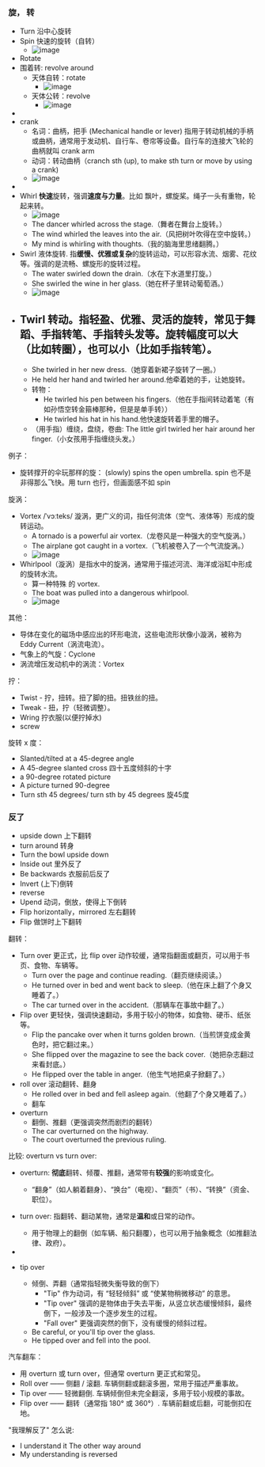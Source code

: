 
### 旋， 转

- Turn 沿中心旋转
- Spin 快速的旋转（自转）
  - ![image](https://github.com/user-attachments/assets/45eceee8-ae90-4d04-8037-12aa19c97b36)
- Rotate
- 围着转: revolve around
  - 天体自转：rotate
    - ![image](https://github.com/user-attachments/assets/8b83d99e-d8ff-47e3-8ef7-0ee9495a9a4f)
  - 天体公转：revolve
    - ![image](https://github.com/user-attachments/assets/43bd01c6-ae59-4b78-9949-ffa1e338da65)
- 
- crank
  - 名词：曲柄，把手 (Mechanical handle or lever) 指用于转动机械的手柄或曲柄，通常用于发动机、自行车、卷帘等设备。自行车的连接大飞轮的曲柄就叫 crank arm
  - 动词：转动曲柄（cranch sth (up), to make sth turn or move by using a crank)
  - ![image](https://github.com/user-attachments/assets/5e9a7580-285a-46a5-b68f-ff92f931ac85)
- 
- Whirl **快速**旋转，强调**速度与力量**。比如 飘叶，螺旋桨。绳子一头有重物，轮起来转。
  - ![image](https://github.com/user-attachments/assets/cfa5a1be-1876-4cf2-89c7-bcf753ae5260)
  - The dancer whirled across the stage.（舞者在舞台上旋转。）
  - The wind whirled the leaves into the air.（风把树叶吹得在空中旋转。）
  - My mind is whirling with thoughts.（我的脑海里思绪翻腾。）
- Swirl 液体旋转. 指**缓慢、优雅或复杂**的旋转运动，可以形容水流、烟雾、花纹等。强调的是流畅、螺旋形的旋转过程。
  - The water swirled down the drain.（水在下水道里打旋。）
  - She swirled the wine in her glass.（她在杯子里转动葡萄酒。）
  - ![image](https://github.com/user-attachments/assets/eec537ca-daa6-46bf-8e31-180e50b1e17c)
- Twirl 转动。指轻盈、优雅、灵活的旋转，常见于舞蹈、手指转笔、手指转头发等。旋转幅度可以大（比如转圈），也可以小（比如手指转笔）。
  - 
  - She twirled in her new dress.（她穿着新裙子旋转了一圈。）
  - He held her hand and twirled her around.他牵着她的手，让她旋转。
  - 转物：
    - He twirled his pen between his fingers.（他在手指间转动着笔（有如孙悟空转金箍棒那种，但是是单手转））
    - He twirled his hat in his hand.他快速旋转着手里的帽子。
  - （用手指）缠绕，盘绕，卷曲: The little girl twirled her hair around her finger.（小女孩用手指缠绕头发。）

例子：
- 旋转撑开的伞玩那样的旋： (slowly) spins the open umbrella. spin 也不是非得那么飞快。用 turn 也行，但画面感不如 spin

旋涡：
- Vortex /ˈvɔːteks/ 漩涡，更广义的词，指任何流体（空气、液体等）形成的旋转运动。
  - A tornado is a powerful air vortex.（龙卷风是一种强大的空气旋涡。）
  - The airplane got caught in a vortex.（飞机被卷入了一个气流旋涡。）
  - ![image](https://github.com/user-attachments/assets/aa5b5d0c-f4c6-413e-acb2-c50494b1dbd2)
- Whirlpool（漩涡）是指水中的旋涡，通常用于描述河流、海洋或浴缸中形成的旋转水流。
  - 算一种特殊 的 vortex.
  - The boat was pulled into a dangerous whirlpool.
  - ![image](https://github.com/user-attachments/assets/ea4b1bc7-aceb-406c-89db-902e74b8c2a9)

其他：
- 导体在变化的磁场中感应出的环形电流，这些电流形状像小漩涡，被称为 Eddy Current（涡流电流）。
- 气象上的气旋：Cyclone
- 涡流增压发动机中的涡流：Vortex

拧：
- Twist - 拧，扭转。扭了脚的扭。扭铁丝的扭。
- Tweak - 扭，拧（轻微调整）。
- Wring 拧衣服(以便拧掉水)
- screw

旋转 x 度：
- Slanted/tilted at a 45-degree angle 
- A 45-degree slanted cross 四十五度倾斜的十字
- a 90-degree rotated picture 
- A picture turned 90-degree 
- Turn sth 45 degrees/ turn sth by 45 degrees 旋45度

### 反了
- upside down 上下翻转
- turn around 转身
- Turn the bowl upside down
- Inside out 里外反了
- Be backwards 衣服前后反了
- Invert (上下)倒转
- reverse
- Upend 动词，倒放，使得上下倒转
- Flip horizontally，mirrored 左右翻转
- Flip 做饼时上下翻转 

翻转：
- Turn over 更正式，比 flip over  动作较缓，通常指翻面或翻页，可以用于书页、食物、车辆等。
  - Turn over the page and continue reading.（翻页继续阅读。）
  - He turned over in bed and went back to sleep.（他在床上翻了个身又睡着了。）
  - The car turned over in the accident.（那辆车在事故中翻了。）
- Flip over 更轻快，强调快速翻动，多用于较小的物体，如食物、硬币、纸张等。
  - Flip the pancake over when it turns golden brown.（当煎饼变成金黄色时，把它翻过来。）
  - She flipped over the magazine to see the back cover.（她把杂志翻过来看封底。）
  - He flipped over the table in anger.（他生气地把桌子掀翻了。）
- roll over 滚动翻转、翻身
  - He rolled over in bed and fell asleep again.（他翻了个身又睡着了。）
  - 翻车
- overturn
  - 翻倒、推翻（更强调突然而剧烈的翻转）
  - The car overturned on the highway.
  - The court overturned the previous ruling.

比较: overturn vs turn over:
- overturn: **彻底**翻转、倾覆、推翻，通常带有**较强**的影响或变化。
  - “翻身”（如人躺着翻身）、“换台”（电视）、“翻页”（书）、“转换”（资金、职位）。
- turn over: 指翻转、翻动某物，通常是**温和**或日常的动作。
  - 用于物理上的翻倒（如车辆、船只翻覆），也可以用于抽象概念（如推翻法律、政府）。

- 
- tip over
  - 倾倒、弄翻（通常指轻微失衡导致的倒下）
    - "Tip" 作为动词，有 “轻轻倾斜” 或 “使某物稍微移动” 的意思。
    - "Tip over" 强调的是物体由于失去平衡，从竖立状态缓慢倾斜，最终倒下，一般涉及一个逐步发生的过程。
    - "Fall over" 更强调突然的倒下，没有缓慢的倾斜过程。
  - Be careful, or you'll tip over the glass.
  - He tipped over and fell into the pool.

汽车翻车：
- 用 overturn 或 turn over，但通常 overturn 更正式和常见。
- Roll over —— 侧翻 / 滚翻. 车辆侧翻或翻滚多圈，常用于描述严重事故。
- Tip over —— 轻微翻倒. 车辆倾倒但未完全翻滚，多用于较小规模的事故。
- Flip over —— 翻转（通常指 180° 或 360°）. 车辆前翻或后翻，可能倒扣在地。

"我理解反了" 怎么说:
- I understand it The other way around 
- My understanding is reversed
